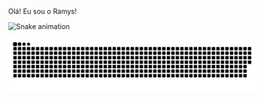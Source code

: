
 Olá!
 Eu sou o Ramys!
 
![Snake animation](https://github.com/Ramys/Ramys/blob/output/github-snake-dark.svg)


 ![Snake animation](https://github.com/Sutil/Sutil/blob/output/github-snake-dark.svg)
